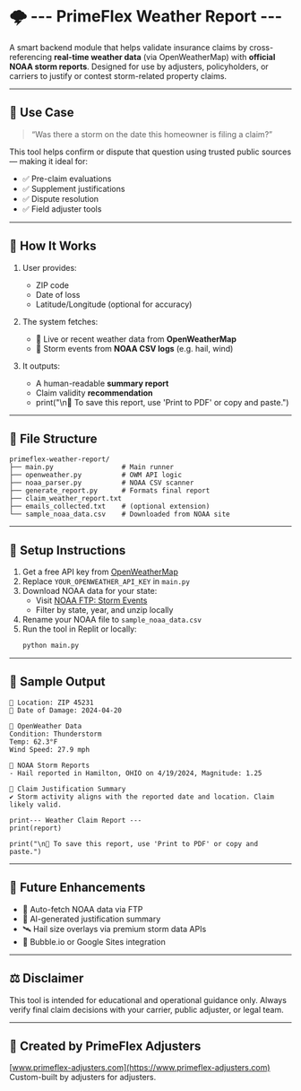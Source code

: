 # 🌩️ --- PrimeFlex Weather Report ---

A smart backend module that helps validate insurance claims by cross-referencing **real-time weather data** (via OpenWeatherMap) with **official NOAA storm reports**. Designed for use by adjusters, policyholders, or carriers to justify or contest storm-related property claims.

---

## 📌 Use Case

> “Was there a storm on the date this homeowner is filing a claim?”

This tool helps confirm or dispute that question using trusted public sources — making it ideal for:
- ✅ Pre-claim evaluations
- ✅ Supplement justifications
- ✅ Dispute resolution
- ✅ Field adjuster tools

---

## 🧠 How It Works

1. User provides:
   - ZIP code
   - Date of loss
   - Latitude/Longitude (optional for accuracy)

2. The system fetches:
   - 📍 Live or recent weather data from **OpenWeatherMap**
   - 📄 Storm events from **NOAA CSV logs** (e.g. hail, wind)

3. It outputs:
   - A human-readable **summary report**
   - Claim validity **recommendation**
   - print("\n📄 To save this report, use 'Print to PDF' or copy and paste.")

---

## 📁 File Structure

```
primeflex-weather-report/
├── main.py                 # Main runner
├── openweather.py          # OWM API logic
├── noaa_parser.py          # NOAA CSV scanner
├── generate_report.py      # Formats final report
├── claim_weather_report.txt
├── emails_collected.txt    # (optional extension)
└── sample_noaa_data.csv    # Downloaded from NOAA site
```

---

## 🔧 Setup Instructions

1. Get a free API key from [OpenWeatherMap](https://openweathermap.org/api)
2. Replace `YOUR_OPENWEATHER_API_KEY` in `main.py`
3. Download NOAA data for your state:
   - Visit [NOAA FTP: Storm Events](https://www.ncei.noaa.gov/pub/data/swdi/stormevents/csvfiles/)
   - Filter by state, year, and unzip locally
4. Rename your NOAA file to `sample_noaa_data.csv`
5. Run the tool in Replit or locally:
   ```bash
   python main.py
   ```

---

## 📄 Sample Output

```
📍 Location: ZIP 45231
📆 Date of Damage: 2024-04-20

🔹 OpenWeather Data
Condition: Thunderstorm
Temp: 62.3°F
Wind Speed: 27.9 mph

🔹 NOAA Storm Reports
- Hail reported in Hamilton, OHIO on 4/19/2024, Magnitude: 1.25

🧠 Claim Justification Summary
✔️ Storm activity aligns with the reported date and location. Claim likely valid.

print--- Weather Claim Report ---
print(report)

print("\n📄 To save this report, use 'Print to PDF' or copy and paste.")

```

---

## 🔄 Future Enhancements

- 🔁 Auto-fetch NOAA data via FTP
- 🧠 AI-generated justification summary
- 🛰️ Hail size overlays via premium storm data APIs
- 🔗 Bubble.io or Google Sites integration

---

## ⚖️ Disclaimer

This tool is intended for educational and operational guidance only. Always verify final claim decisions with your carrier, public adjuster, or legal team.

---

## 👷 Created by PrimeFlex Adjusters  
[www.primeflex-adjusters.com](https://www.primeflex-adjusters.com)  
Custom-built by adjusters for adjusters.

